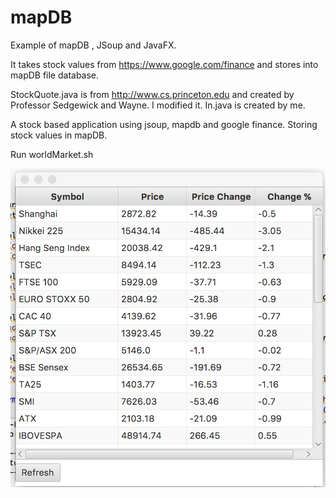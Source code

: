 # mapDB
Example of mapDB , JSoup and JavaFX.

It takes stock values from https://www.google.com/finance and stores into mapDB file database.

StockQuote.java is from http://www.cs.princeton.edu and created by Professor Sedgewick and Wayne. I modified it. In.java is created by me.

A stock based application using jsoup, mapdb and google finance. Storing stock values in mapDB.

Run worldMarket.sh

![World Market with Java FX, MapDB, GoogleFinance](WorldMarketScreenShot.png)
